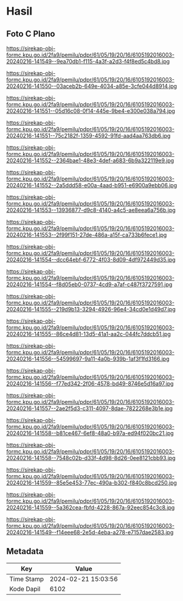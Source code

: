 # Hasil

## Foto C Plano

https://sirekap-obj-formc.kpu.go.id/2fa9/pemilu/pdpr/61/05/19/20/16/6105192016003-20240216-141549--9ea70db1-f115-4a3f-a2d3-f4f8ed5c4bd8.jpg

https://sirekap-obj-formc.kpu.go.id/2fa9/pemilu/pdpr/61/05/19/20/16/6105192016003-20240216-141550--03aceb2b-649e-4034-a85e-3cfe044d8914.jpg

https://sirekap-obj-formc.kpu.go.id/2fa9/pemilu/pdpr/61/05/19/20/16/6105192016003-20240216-141551--05d16c08-0f14-445e-9be4-e300e038a794.jpg

https://sirekap-obj-formc.kpu.go.id/2fa9/pemilu/pdpr/61/05/19/20/16/6105192016003-20240216-141551--75c2182f-1359-4592-91fd-aad4aa763db6.jpg

https://sirekap-obj-formc.kpu.go.id/2fa9/pemilu/pdpr/61/05/19/20/16/6105192016003-20240216-141552--2364bae1-48e3-4def-a683-6b9a322119e9.jpg

https://sirekap-obj-formc.kpu.go.id/2fa9/pemilu/pdpr/61/05/19/20/16/6105192016003-20240216-141552--2a5ddd58-e00a-4aad-b951-e6900a9ebb06.jpg

https://sirekap-obj-formc.kpu.go.id/2fa9/pemilu/pdpr/61/05/19/20/16/6105192016003-20240216-141553--13936877-d9c8-4140-a4c5-ae8eea6a756b.jpg

https://sirekap-obj-formc.kpu.go.id/2fa9/pemilu/pdpr/61/05/19/20/16/6105192016003-20240216-141553--2f99f151-27de-486a-a15f-ca733b6fece1.jpg

https://sirekap-obj-formc.kpu.go.id/2fa9/pemilu/pdpr/61/05/19/20/16/6105192016003-20240216-141554--dcc64ebf-6772-4f03-8d09-4df972449d35.jpg

https://sirekap-obj-formc.kpu.go.id/2fa9/pemilu/pdpr/61/05/19/20/16/6105192016003-20240216-141554--f8d05eb0-0737-4cd9-a7af-c487f3727591.jpg

https://sirekap-obj-formc.kpu.go.id/2fa9/pemilu/pdpr/61/05/19/20/16/6105192016003-20240216-141555--219d9b13-3294-4926-96e4-34cd0e1d49d7.jpg

https://sirekap-obj-formc.kpu.go.id/2fa9/pemilu/pdpr/61/05/19/20/16/6105192016003-20240216-141555--86ce4d81-13d5-41a1-aa2c-044fc7ddcb51.jpg

https://sirekap-obj-formc.kpu.go.id/2fa9/pemilu/pdpr/61/05/19/20/16/6105192016003-20240216-141556--54599697-9a11-4a0b-939b-1af3f1fd3166.jpg

https://sirekap-obj-formc.kpu.go.id/2fa9/pemilu/pdpr/61/05/19/20/16/6105192016003-20240216-141556--f77ed342-2f06-4578-bd49-8746e5d16a97.jpg

https://sirekap-obj-formc.kpu.go.id/2fa9/pemilu/pdpr/61/05/19/20/16/6105192016003-20240216-141557--2ae2f5d3-c311-4097-8dae-7822268e3b1e.jpg

https://sirekap-obj-formc.kpu.go.id/2fa9/pemilu/pdpr/61/05/19/20/16/6105192016003-20240216-141558--b81ce467-6ef8-48a0-b97a-ed94f020bc21.jpg

https://sirekap-obj-formc.kpu.go.id/2fa9/pemilu/pdpr/61/05/19/20/16/6105192016003-20240216-141558--7548c02b-d33f-4d98-8d26-0ee8121cbb93.jpg

https://sirekap-obj-formc.kpu.go.id/2fa9/pemilu/pdpr/61/05/19/20/16/6105192016003-20240216-141559--85e5e453-77ec-490a-b302-f840c8bcd250.jpg

https://sirekap-obj-formc.kpu.go.id/2fa9/pemilu/pdpr/61/05/19/20/16/6105192016003-20240216-141559--5a362cea-fbfd-4228-867a-92eec854c3c8.jpg

https://sirekap-obj-formc.kpu.go.id/2fa9/pemilu/pdpr/61/05/19/20/16/6105192016003-20240216-141549--f14eee68-2e5d-4eba-a278-e7157dae2583.jpg


## Metadata

| Key        | Value               |
| ---------- | ------------------- |
| Time Stamp | 2024-02-21 15:03:56 |
| Kode Dapil | 6102                |



